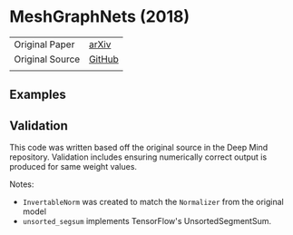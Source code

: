 # MeshGraphNets (2018)

|||
|-|-|
| Original Paper | [arXiv](https://arxiv.org/abs/2010.03409) |
| Original Source | [GitHub](https://github.com/google-deepmind/deepmind-research/tree/master/meshgraphnets) |
|||

## Examples

## Validation
This code was written based off the original source in the Deep Mind repository.
Validation includes ensuring numerically correct output is produced for same
weight values.

Notes:
* `InvertableNorm` was created to match the `Normalizer` from the original model
* `unsorted_segsum` implements TensorFlow's UnsortedSegmentSum.
